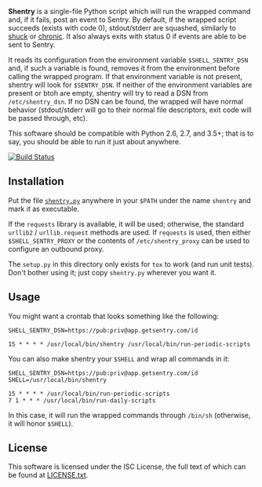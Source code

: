**Shentry** is a single-file Python script which will run the wrapped
command and, if it fails, post an event to Sentry. By default, if the
wrapped script succeeds (exists with code 0), stdout/stderr are squashed,
similarly to [shuck](https://github.com/thwarted/shuck) or
[chronic](https://joeyh.name/code/moreutils/). It also always exits with
status 0 if events are able to be sent to Sentry.

It reads its configuration from the environment variable `$SHELL_SENTRY_DSN`
and, if such a variable is found, removes it from the environment before
calling the wrapped program. If that environment variable is not present, shentry will look
for `$SENTRY_DSN`. If neither of the environment variables are present or btoh
are empty, shentry will try to read a DSN from `/etc/shentry_dsn`. If no DSN
can be found, the wrapped will have normal behavior (stdout/stderr will go
to their normal file descriptors, exit code will be passed through, etc).

This software should be compatible with Python 2.6, 2.7, and 3.5+;
that is to say, you should be able to run it just about anywhere.

[![Build Status](https://travis-ci.com/EasyPost/shentry.svg?branch=master)](https://travis-ci.com/EasyPost/shentry)


## Installation

Put the file [`shentry.py`](shentry.py) anywhere in your `$PATH` under the
name `shentry` and mark it as executable.

If the `requests` library is available, it will be used; otherwise, the standard
`urllib2` / `urllib.request` methods are used. If `requests` is used, then
either `$SHELL_SENTRY_PROXY` or the contents of `/etc/shentry_proxy` can be
used to configure an outbound proxy.

The `setup.py` in this directory only exists for `tox` to work (and run unit
tests). Don't bother using it; just copy `shentry.py` wherever you want it.

## Usage

You might want a crontab that looks something like the following:

    SHELL_SENTRY_DSN=https://pub:priv@app.getsentry.com/id

    15 * * * * /usr/local/bin/shentry /usr/local/bin/run-periodic-scripts

You can also make shentry your `$SHELL` and wrap all commands in it:

    SHELL_SENTRY_DSN=https://pub:priv@app.getsentry.com/id
    SHELL=/usr/local/bin/shentry

    15 * * * * /usr/local/bin/run-periodic-scripts
    7 1 * * * /usr/local/bin/run-daily-scripts

In this case, it will run the wrapped commands through `/bin/sh` (otherwise, it will honor `$SHELL`).

## License

This software is licensed under the ISC License, the full text of which can be found at [LICENSE.txt](LICENSE.txt).
